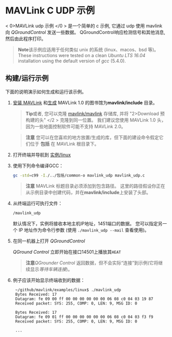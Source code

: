 # MAVLink C UDP 示例

< 0>MAVLink udp 示例 </0 > 是一个简单的 c 示例, 它通过 udp 使用 mavlink 向 *QGroundControl* 发送一些数据。 QGroundControl响应检测信号和其他消息, 然后由此程序打印。

> **Note**该示例应适用于任何类似 unix 的系统 (linux、macos、bsd 等)。 These instructions were tested on a clean *Ubuntu LTS 16.04* installation using the default version of *gcc* (5.4.0).

## 构建/运行示例

下面的说明演示如何生成和运行该示例。

1. [安装 MAVLink](../getting_started/installation.md) 和[生成](../getting_started/generate_libraries.md) MAVLink 1.0 的图书馆为**mavlink/include** 目录。
    
    > **Tip**或者, 您可以克隆 [mavlink/mavlink](https://github.com/mavlink/mavlink/) 存储库, 并将 "2>Download 预构建的头" </2 > 克隆到同一位置。 我们建议您使用 MAVLink 1.0 头，因为一些地面控制软件可能不支持 MAVLink 2.0。
    
    <span></span>
    
    > **注意** 您可以在您喜欢的地方放置/生成的库，但下面的建设命令假定它们位于 **包括** 在 MAVLink 根目录下。

2. 打开终端并导航到 [实例/linux](https://github.com/mavlink/mavlink/tree/master/examples/linux)

3. 使用下列命令编译GCC：
    
    ```bash
    gc -std=c99 -I./../包括/common-o mavlink_udp mavlink_udp.c
    ```
    
    > **注意** MAVLink 标题目录必须添加到包含路径。 这里的路径假设你正在从示例目录中创建代码，并在**mavlink/include**上安装了头部。

4. 从终端运行可执行文件：
    
    ```bash
    /mavlink_udp
    ```
    
    默认情况下，实例将接收本地主机IP地址，1451端口的数据。 您可以指定另一个 IP 地址作为命令行参数 (使用 `./mavlink_udp --mail` 查看使用)。

5. 在同一机器上打开 *QGroundControl*
    
    *QGround Control* 立即开始在接口14501上播放其`HEAT`
    
    > **注意***QGrounder Control* 返回数据，但不会实际“连接”到示例(它将继续显示*等待车辆连接*)。

6. 例子应该开始显示终端收到的数据：
    
        ~/github/mavlink/examples/linux$ ./mavlink_udp
        Bytes Received: 17
        Datagram: fe 09 00 ff 00 00 00 00 00 00 06 08 c0 04 03 19 87 
        Received packet: SYS: 255, COMP: 0, LEN: 9, MSG ID: 0
        
        Bytes Received: 17
        Datagram: fe 09 01 ff 00 00 00 00 00 00 06 08 c0 04 03 f3 f9 
        Received packet: SYS: 255, COMP: 0, LEN: 9, MSG ID: 0
        
        ...